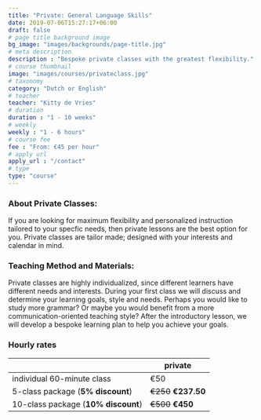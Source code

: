 ```yaml
---
title: "Private: General Language Skills"
date: 2019-07-06T15:27:17+06:00
draft: false
# page title background image
bg_image: "images/backgrounds/page-title.jpg"
# meta description
description : "Bespoke private classes with the greatest flexibility."
# course thumbnail
image: "images/courses/privateclass.jpg"
# taxonomy
category: "Dutch or English"
# teacher
teacher: "Kitty de Vries"
# duration
duration : "1 - 10 weeks"
# weekly
weekly : "1 - 6 hours"
# course fee
fee : "From: €45 per hour"
# apply url
apply_url : "/contact"
# type
type: "course"
---
```



### About Private Classes:
If you are looking for maximum flexibility and personalized instruction tailored to your specfic needs, then private lessons are the best option for you. Private classes are tailor made; designed with your interests and calendar in mind. 

### Teaching Method and Materials:
Private classes are highly individualized, since different learners have different needs and interests. During your first class we will discuss and determine your learning goals, style and needs. Perhaps you would like to study more grammar? Or maybe you would benefit from a more communication-oriented teaching style? After the introductory lesson, we will develop a bespoke learning plan to help you achieve your goals.

</p>

### Hourly rates

| |private |
|---|---|
|  individual 60-minute class | €50 |
|  5-class package (__5% discount__) | ~~€250~~ __€237.50__ | 
|  10-class package (__10% discount__) | ~~€500~~ __€450__ |


